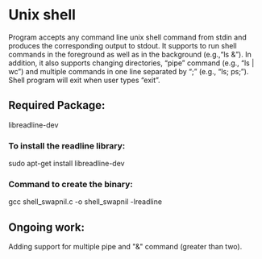 # Unix shell

Program accepts any command line unix shell command from stdin and produces the corresponding output to stdout. It supports to run shell commands in the foreground as well as in the background (e.g.,“ls &”). In addition, it also supports changing directories, “pipe” command (e.g., “ls | wc”) and multiple commands in one line separated by “;” (e.g., “ls; ps;”). Shell program will exit when user types “exit”.

## Required Package: 
libreadline-dev
### To install the readline library:
sudo apt-get install libreadline-dev

### Command to create the binary:
gcc shell_swapnil.c -o shell_swapnil -lreadline

## Ongoing work:
Adding support for multiple pipe and "&" command (greater than two).
